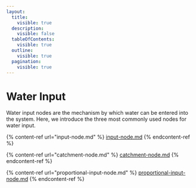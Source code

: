 ```yaml
---
layout:
  title:
    visible: true
  description:
    visible: false
  tableOfContents:
    visible: true
  outline:
    visible: true
  pagination:
    visible: true
---
```


# Water Input

Water input nodes are the mechanism by which water can be entered into the system. Here, we introduce the three most commonly used nodes for water input.

{% content-ref url="input-node.md" %}
[input-node.md](input-node.md)
{% endcontent-ref %}

{% content-ref url="catchment-node.md" %}
[catchment-node.md](catchment-node.md)
{% endcontent-ref %}

{% content-ref url="proportional-input-node.md" %}
[proportional-input-node.md](proportional-input-node.md)
{% endcontent-ref %}
